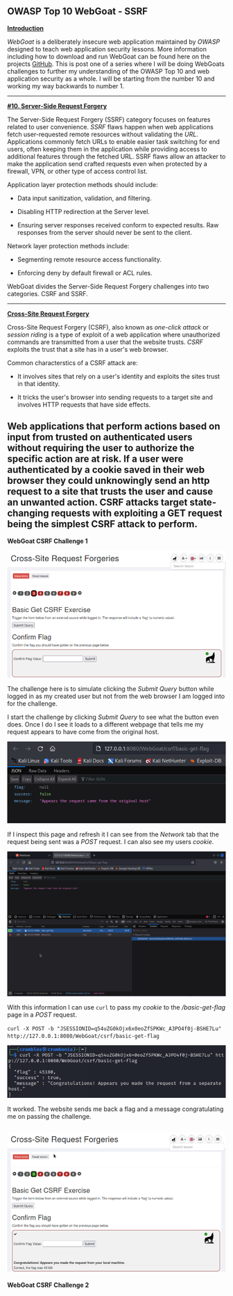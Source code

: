 ## **OWASP Top 10 WebGoat - SSRF**

<ins> **Introduction** </ins>

*WebGoat* is a deliberately insecure web application maintained by *OWASP* designed to teach web application security lessons. More information including how to download and run WebGoat can be found here on the projects [GitHub](https://github.com/WebGoat/WebGoat).
This is post one of a series where I will be doing WebGoats challenges to further my understanding of the OWASP Top 10 and web application security as a whole. I will be starting from the number 10 and working my way backwards to number 1.

---


<ins> **\#10. Server-Side Request Forgery** </ins>

The Server-Side Request Forgery (SSRF) category focuses on features related to user convenience. *SSRF* flaws happen when web applications fetch user-requested remote resources without validating the *URL*. 
Applications commonly fetch URLs to enable easier task switching for end users, often keeping them in the application while providing access to additional features through the fetched URL. SSRF flaws allow an attacker to make the application send crafted requests even when protected by a firewall, VPN, or other type of access control list.

Application layer protection methods should include:

* Data input sanitization, validation, and filtering.

* Disabling HTTP redirection at the Server level.

* Ensuring server responses received conform to expected results. Raw responses from the server should never be sent to the client.

Network layer protection methods include:

* Segmenting remote resource access functionality.

* Enforcing deny by default firewall or ACL rules.

WebGoat divides the Server-Side Request Forgery challenges into two categories. CSRF and SSRF.

---


<ins> **Cross-Site Request Forgery** </ins>

Cross-Site Request Forgery (CSRF), also known as *one-click attack* or *session riding* is a type of exploit of a web application where unauthorized commands are transmitted from a user that the website trusts. *CSRF* exploits the trust that a site has in a user's web browser. 

Common characterstics of a CSRF attack are:

* It involves sites that rely on a user's identity and exploits the sites trust in that identity. 

* It tricks the user's browser into sending requests to a target site and involves HTTP requests that have side effects. 


Web applications that perform actions based on input from trusted on authenticated users without requiring the user to authorize the specific action are at risk. If a user were authenticated by a cookie saved in their web browser they could unknowingly send an http request to a site that trusts the user and cause an unwanted action. CSRF attacks target state-changing requests with exploiting a GET request being the simplest CSRF attack to perform. 
---
**WebGoat CSRF Challenge 1**

![Challenge1](/docs/assets/images/webgoat/ssrf/csrf01.png)

The challenge here is to simulate clicking the *Submit Query* button while logged in as my created user but not from the web browser I am logged into for the challenge. 

I start the challenge by clicking *Submit Query* to see what the button even does. Once I do I see it loads to a different webpage that tells me my request appears to have come from the original host. 

![Click button](/docs/assets/images/webgoat/ssrf/csrf02.png)

If I inspect this page and refresh it I can see from the *Network* tab that the request being sent was a *POST* request. I can also see my users *cookie*.

![Request](/docs/assets/images/webgoat/ssrf/csrf03.png)

With this information I can use `curl` to pass my *cookie* to the */basic-get-flag* page in a *POST* request. 

`curl -X POST -b "JSESSIONID=q54uZG0kOjx6x0eoZfSPKWc_A3PO4f0j-BSHE7Lu" http://127.0.0.1:8080/WebGoat/csrf/basic-get-flag `

![curl post](/docs/assets/images/webgoat/ssrf/csrf04.png)

It worked. The website sends me back a flag and a message congratulating me on passing the challenge. 

![flag1](/docs/assets/images/webgoat/ssrf/csrf05.png)
---
**WebGoat CSRF Challenge 2**









